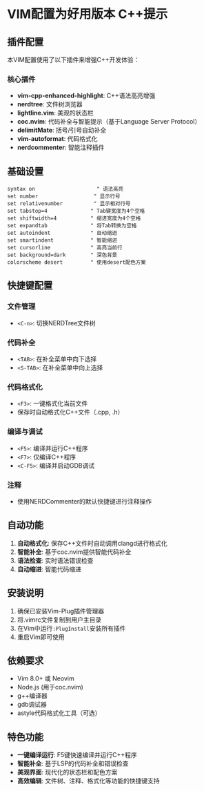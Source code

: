 # VIM配置为好用版本 C++提示

## 插件配置

本VIM配置使用了以下插件来增强C++开发体验：

### 核心插件
- **vim-cpp-enhanced-highlight**: C++语法高亮增强
- **nerdtree**: 文件树浏览器
- **lightline.vim**: 美观的状态栏
- **coc.nvim**: 代码补全与智能提示（基于Language Server Protocol）
- **delimitMate**: 括号/引号自动补全
- **vim-autoformat**: 代码格式化
- **nerdcommenter**: 智能注释插件

## 基础设置

```vim
syntax on                    " 语法高亮
set number                  " 显示行号
set relativenumber          " 显示相对行号
set tabstop=4              " Tab键宽度为4个空格
set shiftwidth=4           " 缩进宽度为4个空格
set expandtab              " 将Tab转换为空格
set autoindent             " 自动缩进
set smartindent            " 智能缩进
set cursorline             " 高亮当前行
set background=dark        " 深色背景
colorscheme desert         " 使用desert配色方案
```

## 快捷键配置

### 文件管理
- `<C-n>`: 切换NERDTree文件树

### 代码补全
- `<TAB>`: 在补全菜单中向下选择
- `<S-TAB>`: 在补全菜单中向上选择

### 代码格式化
- `<F3>`: 一键格式化当前文件
- 保存时自动格式化C++文件（.cpp, .h）

### 编译与调试
- `<F5>`: 编译并运行C++程序
- `<F7>`: 仅编译C++程序
- `<C-F5>`: 编译并启动GDB调试

### 注释
- 使用NERDCommenter的默认快捷键进行注释操作

## 自动功能

1. **自动格式化**: 保存C++文件时自动调用clangd进行格式化
2. **智能补全**: 基于coc.nvim提供智能代码补全
3. **语法检查**: 实时语法错误检查
4. **自动缩进**: 智能代码缩进

## 安装说明

1. 确保已安装Vim-Plug插件管理器
2. 将.vimrc文件复制到用户主目录
3. 在Vim中运行`:PlugInstall`安装所有插件
4. 重启Vim即可使用

## 依赖要求

- Vim 8.0+ 或 Neovim
- Node.js (用于coc.nvim)
- g++编译器
- gdb调试器
- astyle代码格式化工具（可选）

## 特色功能

- **一键编译运行**: F5键快速编译并运行C++程序
- **智能补全**: 基于LSP的代码补全和错误检查
- **美观界面**: 现代化的状态栏和配色方案
- **高效编辑**: 文件树、注释、格式化等功能的快捷键支持

